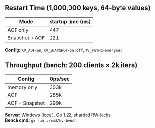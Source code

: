 ## Restart Time (1,000,000 keys, 64-byte values)
| Mode            | startup time (ms) |
|-----------------|-------------------|
| AOF only        | 447               |
| Snapshot + AOF  | 221               |  **(-50.6%)**

**Config:** `KV_AOF=on`, `KV_SNAPSHOT=on|off`, `KV_FSYNC=everysec`

## Throughput (bench: 200 clients × 2k iters)
| Config          | Ops/sec |
|-----------------|---------|
| memory only     | 303k    |
| AOF             | 285k    |
| AOF + Snapshot  | 299k    |

**Server:** Windows (local), Go 1.22, sharded RW-locks  
**Bench cmd:** `go run ./cmd/kv-bench`
